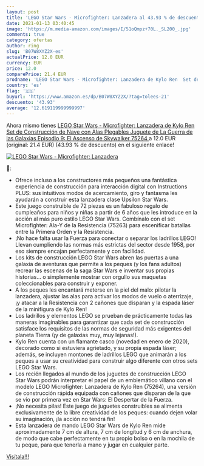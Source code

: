 ```yaml
---
layout: post
title: 'LEGO Star Wars - Microfighter: Lanzadera al 43.93 % de descuento'
date: 2021-01-13 03:40:45
image: 'https://m.media-amazon.com/images/I/51oQmpz+70L._SL200_.jpg'
comments: true
category: ofertas
author: ring
slug: 'B07W8XYZ2X-es'
actualPrice: 12.0 EUR
currency: EUR
price: 12.0
comparePrice: 21.4 EUR
prodname: 'LEGO Star Wars - Microfighter: Lanzadera de Kylo Ren  Set de Construcción de Nave con Alas Plegables  Juguete de La Guerra de las Galaxias Episodio 9: El Ascenso de Skywalker  75264 '
country: 'es'
flag: '🇪🇸'
buyurl: 'https://www.amazon.es/dp/B07W8XYZ2X/?tag=tolees-21'
descuento: '43.93'
average: '12.619119999999997'
---
```


Ahora mismo tienes [LEGO Star Wars - Microfighter: Lanzadera de Kylo Ren  Set de Construcción de Nave con Alas Plegables  Juguete de La Guerra de las Galaxias Episodio 9: El Ascenso de Skywalker  75264 ](https://www.amazon.es/dp/B07W8XYZ2X/?tag=tolees-21) a 12.0 EUR (original: 21.4 EUR) (43.93 %  de descuento) en el siguiente enlace!

[![LEGO Star Wars - Microfighter: Lanzadera](https://m.media-amazon.com/images/I/51oQmpz+70L._SL200_.jpg)](https://www.amazon.es/dp/B07W8XYZ2X/?tag=tolees-21)

🔎:

- Ofrece incluso a los constructores más pequeños una fantástica experiencia de construcción para interacción digital con Instructions PLUS: sus intuitivos modos de acercamiento, giro y fantasma les ayudarán a construir esta lanzadera clase Upsilon Star Wars.
- Este juego construible de 72 piezas es un fabuloso regalo de cumpleaños para niños y niñas a partir de 6 años que les introduce en la acción al más puro estilo LEGO Star Wars. Combínalo con el set Microfighter: Ala-Y de la Resistencia (75263) para escenificar batallas entre la Primera Orden y la Resistencia.
- ¡No hace falta usar la Fuerza para conectar o separar los ladrillos LEGO! Llevan cumpliendo las normas más estrictas del sector desde 1958, por eso siempre encajan perfectamente y con facilidad.
- Los kits de construcción LEGO Star Wars abren las puertas a una galaxia de aventuras que permite a los peques (y los fans adultos) recrear las escenas de la saga Star Wars e inventar sus propias historias… o simplemente mostrar con orgullo sus maquetas coleccionables para construir y exponer.
- A los peques les encantará meterse en la piel del malo: pilotar la lanzadera, ajustar las alas para activar los modos de vuelo o aterrizaje, ¡y atacar a la Resistencia con 2 cañones que disparan y la espada láser de la minifigura de Kylo Ren!
- Los ladrillos y elementos LEGO se prueban de prácticamente todas las maneras imaginables para garantizar que cada set de construcción satisface los requisitos de las normas de seguridad más exigentes del planeta Tierra (¡y de galaxias muy, muy lejanas!).
- Kylo Ren cuenta con un flamante casco (novedad en enero de 2020), decorado como si estuviera agrietado, y su propia espada láser; además, se incluyen montones de ladrillos LEGO que animarán a los peques a usar su creatividad para construir algo diferente con otros sets LEGO Star Wars.
- Los recién llegados al mundo de los juguetes de construcción LEGO Star Wars podrán interpretar el papel de un emblemático villano con el modelo LEGO Microfighter: Lanzadera de Kylo Ren (75264), una versión de construcción rápida equipada con cañones que disparan de la que se vio por primera vez en Star Wars: El Despertar de la Fuerza.
- ¡No necesita pilas! Este juego de juguetes construibles se alimenta exclusivamente de la libre creatividad de los peques: cuando dejen volar su imaginación, ¡la acción no tendrá fin!
- Esta lanzadera de mando LEGO Star Wars de Kylo Ren mide aproximadamente 7 cm de altura, 7 cm de longitud y 6 cm de anchura, de modo que cabe perfectamente en tu propio bolso o en la mochila de tu peque, para que tenerla a mano y jugar en cualquier parte.

[Visítala!!!](https://www.amazon.es/dp/B07W8XYZ2X/?tag=tolees-21)
